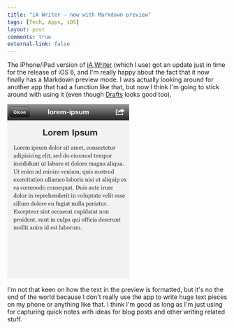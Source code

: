 ```yaml
---
title: "iA Writer – now with Markdown preview"
tags: [Tech, Apps, iOS]
layout: post
comments: true
external-link: false
---
```


The iPhone/iPad version of [iA Writer](http://itunes.apple.com/se/app/ia-writer/id392502056?mt=8 "iA Writer") (which I use) got an update just in time for the release of iOS 6, and I'm really happy about the fact that it now finally has a Markdown preview mode. I was actually looking around for another app that had a function like that, but now I think I'm going to stick around with using it (even though [Drafts](http://itunes.apple.com/us/app/drafts/id502385074?mt=8 "Drafts") looks good too).

![iA Writer - Preview Mode](/images/blog/2012-09-30-ia-writer-preview.png "iA Writer - Preview Mode")

I'm not that keen on how the text in the preview is formatted, but it's no the end of the world because I don't really use the app to write huge text pieces on my phone or anything like that. I think I'm good as long as I'm just using for capturing quick notes with ideas for blog posts and other writing related stuff.
